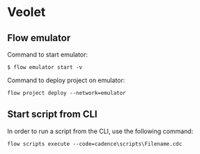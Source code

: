 # Veolet


## Flow emulator

Command to start emulator:

```
$ flow emulator start -v
```

Command to deploy project on emulator:

```
flow project deploy --network=emulator
```

## Start script from CLI

In order to run a script from the CLI, use the following command:

```
flow scripts execute --code=cadence\scripts\Filename.cdc
```
